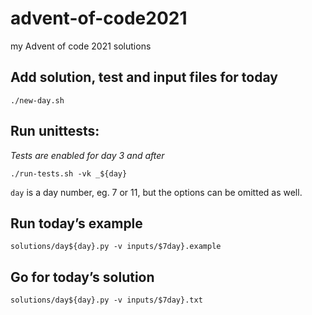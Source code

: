 # advent-of-code2021

my Advent of code 2021 solutions

## Add solution, test and input files for today

```
./new-day.sh
```

## Run unittests:

_Tests are enabled for day 3 and after_

```
./run-tests.sh -vk _${day}
```

`day` is a day number, eg. 7 or 11, but the options can be omitted as well.

## Run today’s example

```
solutions/day${day}.py -v inputs/$7day}.example
```

## Go for today’s solution

```
solutions/day${day}.py -v inputs/$7day}.txt
```
